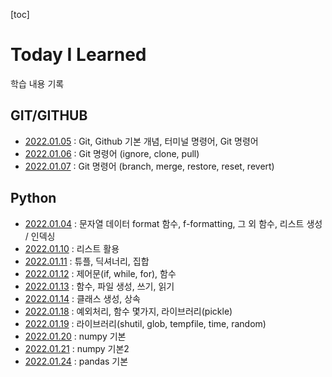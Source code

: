 [toc]

# Today I Learned

학습 내용 기록



## GIT/GITHUB

- [2022.01.05](https://github.com/jjuunnoo/TIL/blob/master/Git/Git_220105.md) : Git, Github 기본 개념, 터미널 명령어, Git 명령어
- [2022.01.06](https://github.com/jjuunnoo/TIL/blob/master/Git/Git_220106.md) : Git 명령어 (ignore, clone, pull)
- [2022.01.07](https://github.com/jjuunnoo/TIL/blob/master/Git/Git_220107.md) : Git 명령어 (branch, merge, restore, reset, revert)



## Python

- [2022.01.04](https://github.com/jjuunnoo/TIL/blob/master/python/python_220104.md) : 문자열 데이터 format 함수, f-formatting, 그 외 함수, 리스트 생성 / 인덱싱
- [2022.01.10](https://github.com/jjuunnoo/TIL/blob/master/python/python_220110.md) : 리스트 활용
- [2022.01.11](https://github.com/jjuunnoo/TIL/blob/master/python/python_220111.md) : 튜플, 딕셔너리, 집합
- [2022.01.12](https://github.com/jjuunnoo/TIL/blob/master/python/python_220112.md) : 제어문(if, while, for), 함수
- [2022.01.13](https://github.com/jjuunnoo/TIL/blob/master/python/python_220113.md) : 함수, 파일 생성, 쓰기, 읽기
- [2022.01.14](https://github.com/jjuunnoo/TIL/blob/master/python/python_220114.md) : 클래스 생성, 상속
- [2022.01.18](https://github.com/jjuunnoo/TIL/blob/master/python/python_220118.md) : 예외처리, 함수 몇가지, 라이브러리(pickle)
- [2022.01.19](https://github.com/jjuunnoo/TIL/blob/master/python/python_220119.md) : 라이브러리(shutil, glob, tempfile, time, random)
- [2022.01.20](https://github.com/jjuunnoo/TIL/blob/master/python/python_220120.md) : numpy 기본
- [2022.01.21](https://github.com/jjuunnoo/TIL/blob/master/python/python_220121.md) : numpy 기본2
- [2022.01.24](https://github.com/jjuunnoo/TIL/blob/master/python/python_220124.md) : pandas 기본
